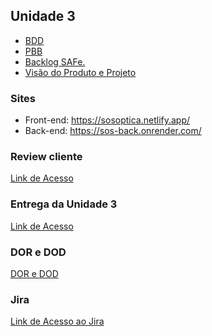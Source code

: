 ## Unidade 3

- [BDD](/2023.1-SOSOptica/BDD/)
- [PBB](/2023.1-SOSOptica/PBB/)
- [Backlog SAFe.](/2023.1-SOSOptica/BacklogSAFe/)
- [Visão do Produto e Projeto](/2023.1-SOSOptica/visao)


### Sites

- Front-end: <https://sosoptica.netlify.app/>
- Back-end: <https://sos-back.onrender.com/>

### Review cliente

[Link de Acesso](https://www.youtube.com/watch?v=eFFUWe-W2lU)

### Entrega da Unidade 3

[Link de Acesso](https://youtu.be/ufE5xWbJzMw)

### DOR e DOD

[DOR e DOD](../DOR&DOD.md)

### Jira

[Link de Acesso ao Jira](https://talesrodriguesgoncalves98.atlassian.net/jira/software/projects/SOS/boards/1)
